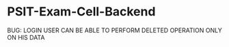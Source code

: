 # PSIT-Exam-Cell-Backend


BUG: LOGIN USER CAN BE ABLE TO PERFORM DELETED OPERATION ONLY ON HIS DATA